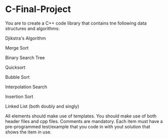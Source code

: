 # C-Final-Project

You are to create a C++ code library that contains tne following data structures and algorithms:

Djikstra's Algorithm

Merge Sort

Binary Search Tree

Quicksort

Bubble Sort

Interpolation Search

Insertion Sort

Linked List (both doubly and singly)

All elements should make use of templates.  You should make use of both header files and cpp files.  Comments are mandatory.  Each item must have a pre-programmed test/example that you code in with yout solution that shows the item in use.  
